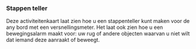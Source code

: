 ### Stappen teller

Deze activiteitenkaart laat zien hoe u een stappenteller kunt maken voor de any
bord met een versnellingsmeter. Het laat ook zien hoe u een bewegingsalarm maakt voor:
uw rug of andere objecten waarvan u niet wilt dat iemand deze aanraakt of beweegt.
